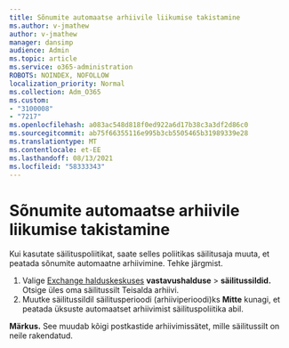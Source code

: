 ```yaml
---
title: Sõnumite automaatse arhiivile liikumise takistamine
ms.author: v-jmathew
author: v-jmathew
manager: dansimp
audience: Admin
ms.topic: article
ms.service: o365-administration
ROBOTS: NOINDEX, NOFOLLOW
localization_priority: Normal
ms.collection: Adm_O365
ms.custom:
- "3100008"
- "7217"
ms.openlocfilehash: a083ac548d818f0ed922a6d17b38c3a3df2d86c0
ms.sourcegitcommit: ab75f66355116e995b3cb5505465b31989339e28
ms.translationtype: MT
ms.contentlocale: et-EE
ms.lasthandoff: 08/13/2021
ms.locfileid: "58333343"
---
```

# <a name="stop-messages-from-moving-to-the-archive-automatically"></a>Sõnumite automaatse arhiivile liikumise takistamine

Kui kasutate säilituspoliitikat, saate selles poliitikas säilitusaja muuta, et peatada sõnumite automaatne arhiivimine. Tehke järgmist.

1. Valige [Exchange halduskeskuses](https://go.microsoft.com/fwlink/?linkid=2059104) **vastavushalduse**  >  **säilitussildid.** Otsige üles oma säilitussilt Teisalda arhiivi.
2. Muutke säilitussildil säilitusperioodi (arhiiviperioodi)ks **Mitte** kunagi, et peatada üksuste automaatset arhiivimist säilituspoliitika abil.

**Märkus.** See muudab kõigi postkastide arhiivimissätet, mille säilitussilt on neile rakendatud.
